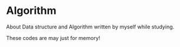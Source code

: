 # Algorithm
About Data structure and Algorithm written by myself while studying.

These codes are may just for memory!
